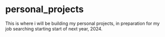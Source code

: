 # personal_projects
This is where i will be building my personal projects, in preparation for my job searching starting start of next year, 2024. 
